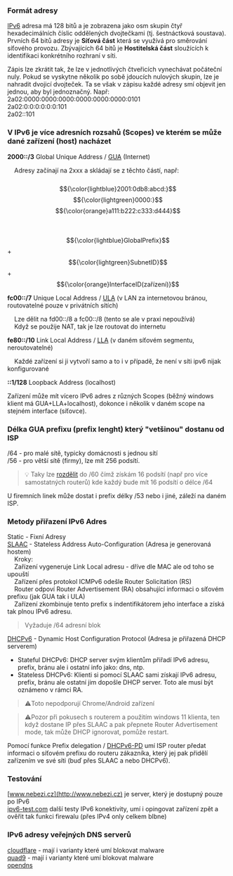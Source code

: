 ### Formát adresy  
[IPv6](https://en.wikipedia.org/wiki/IPv6) adresa má 128 bitů a je zobrazena jako osm skupin čtyř hexadecimálních číslic oddělených dvojtečkami (tj. šestnáctková soustava). Prvních 64 bitů adresy je **Síťová část** která se využívá pro směrování síťového provozu. Zbývajících 64 bitů je **Hostitelská část** sloužících k identifikaci konkrétního rozhraní v síti.  

Zápis lze zkrátit tak, že lze v jednotlivých čtveřicích vynechávat počáteční nuly. Pokud se vyskytne několik po sobě jdoucích nulových skupin, lze je nahradit dvojicí dvojteček. Ta se však v zápisu každé adresy smí objevit jen jednou, aby byl jednoznačný. Např:  
2a02:0000:0000:0000:0000:0000:0000:0101  
2a02:0:0:0:0:0:0:101  
2a02::101  


### V IPv6 je více adresních rozsahů (Scopes) ve kterém se může dané zařízení (host) nacházet 

**2000::/3**	Global Unique Address / [GUA](https://www.geeksforgeeks.org/global-unicast-address-in-ccna/) (Internet)  

&nbsp;&nbsp;&nbsp;&nbsp;Adresy začínají na 2xxx a skládají se z těchto částí, např:  
&nbsp;&nbsp;&nbsp;&nbsp; $${\color{lightblue}2001:0db8:abcd:}$$ $${\color{lightgreen}0000:}$$ $${\color{orange}a111:b222:c333:d444}$$  
&nbsp;&nbsp;&nbsp;&nbsp; $${\color{lightblue}GlobalPrefix}$$ + $${\color{lightgreen}SubnetID}$$ + $${\color{orange}InterfaceID(zařízení)}$$

**fc00::/7**	Unique Local Address  / [ULA](https://en.wikipedia.org/wiki/Unique_local_address) (v LAN za internetovou bránou, routovatelné pouze v privátních sítích)  

&nbsp;&nbsp;&nbsp;&nbsp;Lze dělit na fd00::/8 a fc00::/8 (tento se ale v praxi nepoužívá)  
&nbsp;&nbsp;&nbsp;&nbsp;Když se použije NAT, tak je lze routovat do internetu

**fe80::/10**	Link Local Address / [LLA](https://en.wikipedia.org/wiki/Link-local_address) (v daném síťovém segmentu, neroutovatelné)  

&nbsp;&nbsp;&nbsp;&nbsp;Každé zařízení si ji vytvoří samo a to i v případě, že není v síti ipv6 nijak konfigurované  

**::1/128**		Loopback Address (localhost)  

  
Zařízení může mít vícero IPv6 adres z různých Scopes (běžný windows klient má GUA+LLA+localhost), dokonce i několik v daném scope na stejném interface (síťovce).  
  

### Délka GUA prefixu (prefix lenght) který "vetšinou" dostanu od ISP
/64 - pro malé sítě, typicky domácnosti s jednou sítí  
/56 - pro větší sítě (firmy), lze mít 256 podsítí.   
 > :bulb: Taky lze [rozdělit](https://subnettingpractice.com/ipv6-subnet-calculator.html) do /60 čímž získám 16 podsítí (např pro více samostatných routerů) kde každý bude mít 16 podsítí o délce /64 

U firemních linek může dostat i prefix délky /53 nebo i jiné, záleží na daném ISP.
  
### Metody přiřazení IPv6 Adres
Static - Fixní Adresy  
[SLAAC](https://en.wikipedia.org/wiki/IPv6#Stateless_address_autoconfiguration_(SLAAC)) - Stateless Address Auto-Configuration (Adresa je generovaná hostem)  
&nbsp;&nbsp;&nbsp;&nbsp;Kroky:  
&nbsp;&nbsp;&nbsp;&nbsp;Zařízení vygeneruje Link Local adresu - dříve dle MAC ale od toho se upouští  
&nbsp;&nbsp;&nbsp;&nbsp;Zařízení přes protokol ICMPv6 odešle Router Solicitation (RS)     
&nbsp;&nbsp;&nbsp;&nbsp;Router odpoví Router Advertisement (RA) obsahující informaci o síťovém prefixu (jak GUA tak i ULA)  
&nbsp;&nbsp;&nbsp;&nbsp;Zařízení zkombinuje tento prefix s indentifikátorem jeho interface a získá tak plnou IPv6 adresu.  

 > Vyžaduje /64 adresní blok  
 
[DHCPv6](https://en.wikipedia.org/wiki/DHCPv6) - Dynamic Host Configuration Protocol (Adresa je přiřazená DHCP serverem) 
 - Stateful DHCPv6: DHCP server svým klientům přiřadí IPv6 adresu, prefix, bránu ale i ostatní info jako: dns, ntp.
 - Stateless DHCPv6: Klienti si pomocí SLAAC sami získají IPv6 adresu, prefix, bránu ale ostatní jim dopošle DHCP server. Toto ale musí být oznámeno v rámci RA.

 > :warning:Toto nepodporují Chrome/Android zařízení

 > :warning:Pozor při pokusech s routerem a použitím windows 11 klienta, ten když dostane IP přes SLAAC a pak přepnete Router Advertisement mode, tak může DHCP ignorovat, pomůže restart.  
 
Pomocí funkce Prefix delegation / [DHCPv6-PD](https://en.wikipedia.org/wiki/Prefix_delegation) umí ISP router předat informaci o síťovém prefixu do routeru zákazníka, který jej pak přidělí zařízením ve své síti (buď přes SLAAC a nebo DHCPv6).


### Testování
[www.nebezi.cz](http://www.nebezi.cz) je server, který je dostupný pouze po IPv6  
[ipv6-test.com](http://test-ipv6.com) další testy IPv6 konektivity, umí i opingovat zařízení zpět a ověřit tak funkci firewalu (přes IPv4 only celkem blbne)    

### IPv6 adresy veřejných DNS serverů
[cloudflare](https://developers.cloudflare.com/1.1.1.1/ip-addresses/) - mají i varianty které umí blokovat malware   
[quad9](https://www.quad9.net/service/service-addresses-and-features) - mají i varianty které umí blokovat malware   
[opendns](https://support.opendns.com/hc/en-us/articles/227986667-Does-OpenDNS-Support-IPv6)  

